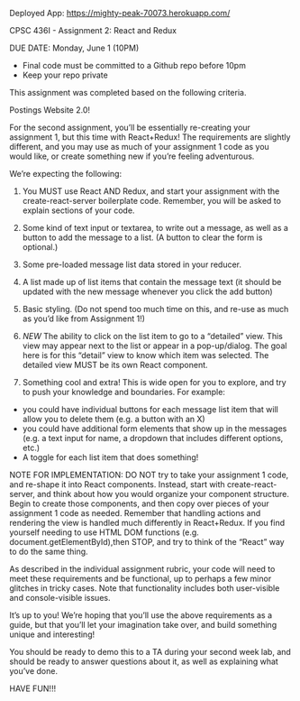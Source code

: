 Deployed App: https://mighty-peak-70073.herokuapp.com/

CPSC 436I - Assignment 2: React and Redux

DUE DATE: Monday, June 1 (10PM)
-	Final code must be committed to a Github repo before 10pm
-	Keep your repo private

This assignment was completed based on the following criteria.

Postings Website 2.0!

For the second assignment, you’ll be essentially re-creating your assignment 1, but this time with React+Redux! The requirements are slightly different, and you may use as much of your assignment 1 code as you would like, or create something new if you’re feeling adventurous.

We’re expecting the following:

1)	You MUST use React AND Redux, and start your assignment with the create-react-server boilerplate code. Remember, you will be asked to explain sections of your code.

2)	Some kind of text input or textarea, to write out a message, as well as a button to add the message to a list. (A button to clear the form is optional.)

3)	Some pre-loaded message list data stored in your reducer.

4)	A list made up of list items that contain the message text (it should be updated with the new message whenever you click the add button)

5)	Basic styling. (Do not spend too much time on this, and re-use as much as you’d like from Assignment 1!)

6)	*NEW* The ability to click on the list item to go to a “detailed” view. This view may appear next to the list or appear in a pop-up/dialog. The goal here is for this “detail” view to know which item was selected. The detailed view MUST be its own React component.

7)	Something cool and extra! This is wide open for you to explore, and try to push your knowledge and boundaries.
For example:
-	you could have individual buttons for each message list item that will allow you to delete them (e.g. a button with an X)
-	you could have additional form elements that show up in the messages (e.g. a text input for name, a dropdown that includes different options, etc.)
-	A toggle for each list item that does something!

NOTE FOR IMPLEMENTATION: DO NOT try to take your assignment 1 code, and re-shape it into React components. Instead, start with create-react-server, and think about how you would organize your component structure. Begin to create those components, and then copy over pieces of your assignment 1 code as needed. Remember that handling actions and rendering the view is handled much differently in React+Redux. If you find yourself needing to use HTML DOM functions (e.g. document.getElementById),then STOP, and try to think of the “React” way to do the same thing.

As described in the individual assignment rubric, your code will need to meet these requirements and be functional, up to perhaps a few minor glitches in tricky cases. Note that functionality includes both user-visible and console-visible issues.

It’s up to you! We’re hoping that you’ll use the above requirements as a guide, but that you’ll let your imagination take over, and build something unique and interesting!

You should be ready to demo this to a TA during your second week lab, and should be ready to answer questions about it, as well as explaining what you’ve done.


HAVE FUN!!!


